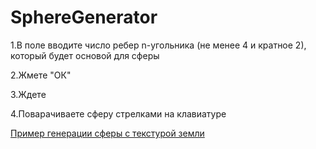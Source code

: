 # SphereGenerator


1.В поле вводите число ребер n-угольника (не менее 4 и кратное 2), который будет основой для сферы 

2.Жмете "ОК"

3.Ждете

4.Поварачиваете сферу стрелками на клавиатуре


[Пример генерации сферы с текстурой земли](http://htmlpreview.github.com/?https://github.com/Kitaety/SphereGenerator/blob/master/test.html)
